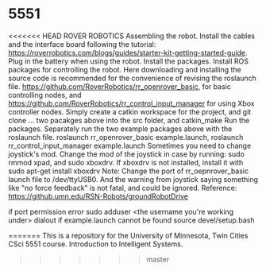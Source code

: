 # 5551

<<<<<<< HEAD
ROVER ROBOTICS
Assembling the robot. Install the cables and the interface board following the tutorial: https://roverrobotics.com/blogs/guides/starter-kit-getting-started-guide. Plug in the battery when using the robot.
Install the packages. Install ROS packages for controlling the robot. Here downloading and installing the source code is recommended for the convenience of revising the roslaunch file. https://github.com/RoverRobotics/rr_openrover_basic, for basic controlling nodes, and https://github.com/RoverRobotics/rr_control_input_manager for using Xbox controller nodes. Simply create a catkin workspace for the project, and git clone ... two pacakges above into the src folder, and catkin_make
Run the packages. Separately run the two example packages above with the roslaunch file. roslaunch rr_openrover_basic example.launch, roslaunch rr_control_input_manager example.launch
Sometimes you need to change joystick's mod. Change the mod of the joystick in case by running: sudo rmmod xpad, and sudo xboxdrv. If xboxdrv is not installed, install it with sudo apt-get install xboxdrv
Note: Change the port of rr_oepnrover_basic launch file to /dev/ttyUSB0. And the warning from joystick saying something like "no force feedback" is not fatal, and could be ignored.
Reference: https://github.umn.edu/RSN-Robots/groundRobotDrive

if port permission error sudo adduser <the username you're working under> dialout
if example.launch cannot be found 
source devel/setup.bash

=======
This is a repository for the University of Minnesota, Twin Cities CSci 5551 course. Introduction to Intelligent Systems.
>>>>>>> master

